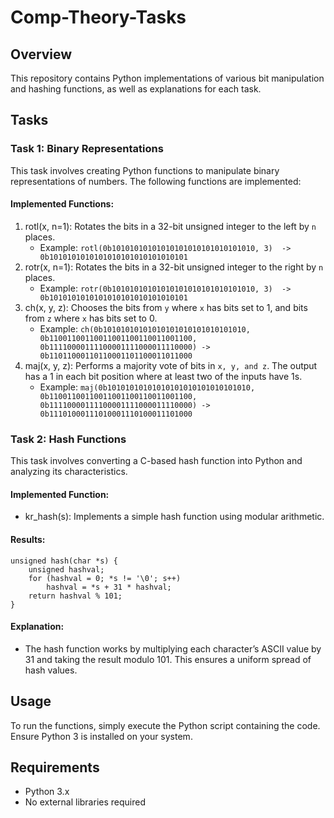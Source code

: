 # Comp-Theory-Tasks
## Overview

This repository contains Python implementations of various bit manipulation and hashing functions, as well as explanations for each task.</br>

## Tasks

### Task 1: Binary Representations

This task involves creating Python functions to manipulate binary representations of numbers. The following functions are implemented:</br>

#### Implemented Functions:

1. rotl(x, n=1): Rotates the bits in a 32-bit unsigned integer to the left by `n` places.
    - Example: ``rotl(0b10101010101010101010101010101010, 3)  -> 0b1010101010101010101010101010101``
2. rotr(x, n=1): Rotates the bits in a 32-bit unsigned integer to the right by `n` places.
    - Example: ```rotr(0b10101010101010101010101010101010, 3)  -> 0b1010101010101010101010101010101```
3. ch(x, y, z): Chooses the bits from `y` where `x` has bits set to 1, and bits from `z` where `x` has bits set to 0.
    - Example: ```ch(0b10101010101010101010101010101010, 0b11001100110011001100110011001100, 0b11110000111100001111000011110000) -> 0b11011000110110001101100011011000```
4. maj(x, y, z): Performs a majority vote of bits in `x, y, and z`. The output has a 1 in each bit position where at least two of the inputs have 1s.
    - Example: ```maj(0b10101010101010101010101010101010, 0b11001100110011001100110011001100, 0b11110000111100001111000011110000) -> 0b11101000111010001110100011101000```

### Task 2: Hash Functions

This task involves converting a C-based hash function into Python and analyzing its characteristics.</br>

#### Implemented Function:

- kr_hash(s): Implements a simple hash function using modular arithmetic.

#### Results:

```
unsigned hash(char *s) {
    unsigned hashval;
    for (hashval = 0; *s != '\0'; s++)
        hashval = *s + 31 * hashval;
    return hashval % 101;
}
```

#### Explanation:

- The hash function works by multiplying each character’s ASCII value by 31 and taking the result modulo 101. This ensures a uniform spread of hash values.</br>

## Usage

To run the functions, simply execute the Python script containing the code. Ensure Python 3 is installed on your system.</br>

## Requirements
- Python 3.x
- No external libraries required